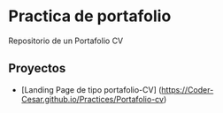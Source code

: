 # Practica de portafolio


Repositorio de un Portafolio CV


## Proyectos

- [Landing Page de tipo portafolio-CV] (https://Coder-Cesar.github.io/Practices/Portafolio-cv)